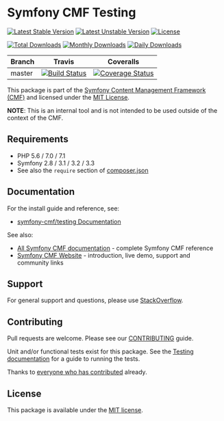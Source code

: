 # Symfony CMF Testing

[![Latest Stable Version](https://poser.pugx.org/symfony-cmf/testing/v/stable)](https://packagist.org/packages/symfony-cmf/testing)
[![Latest Unstable Version](https://poser.pugx.org/symfony-cmf/testing/v/unstable)](https://packagist.org/packages/symfony-cmf/testing)
[![License](https://poser.pugx.org/symfony-cmf/testing/license)](https://packagist.org/packages/symfony-cmf/testing)

[![Total Downloads](https://poser.pugx.org/symfony-cmf/testing/downloads)](https://packagist.org/packages/symfony-cmf/testing)
[![Monthly Downloads](https://poser.pugx.org/symfony-cmf/testing/d/monthly)](https://packagist.org/packages/symfony-cmf/testing)
[![Daily Downloads](https://poser.pugx.org/symfony-cmf/testing/d/daily)](https://packagist.org/packages/symfony-cmf/testing)

Branch | Travis | Coveralls |
------ | ------ | --------- |
master | [![Build Status][travis_unstable_badge]][travis_unstable_link] | [![Coverage Status][coveralls_unstable_badge]][coveralls_unstable_link] |

This package is part of the [Symfony Content Management Framework (CMF)](http://cmf.symfony.com/) and licensed
under the [MIT License](LICENSE).

**NOTE**: This is an internal tool and is not intended to be used outside of
the context of the CMF.


## Requirements

* PHP 5.6 / 7.0 / 7.1
* Symfony 2.8 / 3.1 / 3.2 / 3.3
* See also the `require` section of [composer.json](composer.json)

## Documentation

For the install guide and reference, see:

* [symfony-cmf/testing Documentation](http://symfony.com/doc/master/cmf/components/testing/index.html)

See also:

* [All Symfony CMF documentation](http://symfony.com/doc/master/cmf/index.html) - complete Symfony CMF reference
* [Symfony CMF Website](http://cmf.symfony.com/) - introduction, live demo, support and community links

## Support

For general support and questions, please use [StackOverflow](http://stackoverflow.com/questions/tagged/symfony-cmf).

## Contributing

Pull requests are welcome. Please see our
[CONTRIBUTING](https://github.com/symfony-cmf/symfony-cmf/blob/master/CONTRIBUTING.md)
guide.

Unit and/or functional tests exist for this package. See the
[Testing documentation](http://symfony.com/doc/master/cmf/components/testing.html)
for a guide to running the tests.

Thanks to
[everyone who has contributed](contributors) already.

## License

This package is available under the [MIT license](src/Resources/meta/LICENSE).

[travis_legacy_badge]: https://travis-ci.org/symfony-cmf/Testing.svg?branch=master
[travis_legacy_link]: https://travis-ci.org/symfony-cmf/Testing
[travis_stable_badge]: https://travis-ci.org/symfony-cmf/Testing.svg?branch=master
[travis_stable_link]: https://travis-ci.org/symfony-cmf/Testing
[travis_unstable_badge]: https://travis-ci.org/symfony-cmf/Testing.svg?branch=master
[travis_unstable_link]: https://travis-ci.org/symfony-cmf/Testing

[coveralls_legacy_badge]: https://coveralls.io/repos/github/symfony-cmf/Testing/badge.svg?branch=master
[coveralls_legacy_link]: https://coveralls.io/github/symfony-cmf/Testing?branch=master
[coveralls_stable_badge]: https://coveralls.io/repos/github/symfony-cmf/Testing/badge.svg?branch=master
[coveralls_stable_link]: https://coveralls.io/github/symfony-cmf/Testing?branch=master
[coveralls_unstable_badge]: https://coveralls.io/repos/github/symfony-cmf/Testing/badge.svg?branch=master
[coveralls_unstable_link]: https://coveralls.io/github/symfony-cmf/Testing?branch=master

